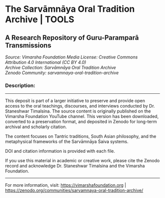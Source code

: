 # The Sarvāmnāya Oral Tradition Archive | TOOLS
## A Research Repository of Guru-Paramparā Transmissions

*Source: Vimarsha Foundation Media* 
*License: Creative Commons Attribution 4.0 International (CC BY 4.0)*  
*Archive Collection: Sarvāmnāya Oral Tradition Archive*  
*Zenodo Community: sarvamnaya-oral-tradition-archive*

### Description:
------------

This deposit is part of a larger initiative to preserve and provide open access to the oral teachings, discourses, and interviews conducted by Dr. Staneshwar Timalsina. The source content is originally published on the Vimarsha Foundation YouTube channel. This version has been downloaded, converted to a preservation format, and deposited in Zenodo for long-term archival and scholarly citation.

The content focuses on Tantric traditions, South Asian philosophy, and the metaphysical frameworks of the Sarvāmnāya Śaiva systems.

DOI and citation information is provided with each file.

If you use this material in academic or creative work, please cite the Zenodo record and acknowledge Dr. Staneshwar Timalsina and the Vimarsha Foundation.

---

For more information, visit:
https://vimarshafoundation.org | https://zenodo.org/communities/sarvamnaya-oral-tradition-archive/
